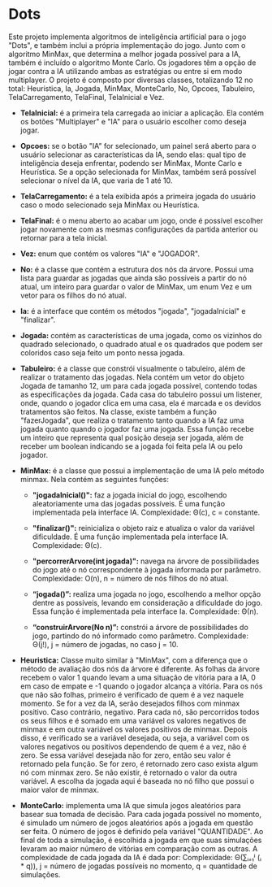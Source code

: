 # Dots

Este projeto implementa algoritmos de inteligência artificial para o jogo "Dots", e também inclui a própria implementação do jogo. Junto com o algoritmo MinMax, que determina a melhor jogada possível para a IA, também é incluído o algoritmo Monte Carlo. Os jogadores têm a opção de jogar contra a IA utilizando ambas as estratégias ou entre si em modo multiplayer. O projeto é composto por diversas classes, totalizando 12 no total: Heuristica, Ia, Jogada, MinMax, MonteCarlo, No, Opcoes, Tabuleiro, TelaCarregamento, TelaFinal, TelaInicial e Vez.

- **TelaInicial:** é a primeira tela carregada ao iniciar a aplicação. Ela contém os botões "Multiplayer" e "IA" para o usuário escolher como deseja jogar.

- **Opcoes:** se o botão "IA" for selecionado, um painel será aberto para o usuário selecionar as características da IA, sendo elas: qual tipo de inteligência deseja enfrentar, podendo ser MinMax, Monte Carlo e Heurística. Se a opção selecionada for MinMax, também será possível selecionar o nível da IA, que varia de 1 até 10.

- **TelaCarregamento:** é a tela exibida após a primeira jogada do usuário caso o modo selecionado seja MinMax ou Heurística.

- **TelaFinal:** é o menu aberto ao acabar um jogo, onde é possível escolher jogar novamente com as mesmas configurações da partida anterior ou retornar para a tela inicial.

- **Vez:** enum que contém os valores "IA" e "JOGADOR".

- **No:** é a classe que contém a estrutura dos nós da árvore. Possui uma lista para guardar as jogadas que ainda são possíveis a partir do nó atual, um inteiro para guardar o valor de MinMax, um enum Vez e um vetor para os filhos do nó atual.

- **Ia:** é a interface que contém os métodos "jogada", "jogadaInicial" e "finalizar".

- **Jogada:** contém as características de uma jogada, como os vizinhos do quadrado selecionado, o quadrado atual e os quadrados que podem ser coloridos caso seja feito um ponto nessa jogada.

- **Tabuleiro:** é a classe que constrói visualmente o tabuleiro, além de realizar o tratamento das jogadas. Nela contém um vetor do objeto Jogada de tamanho 12, um para cada jogada possível, contendo todas as especificações da jogada. Cada casa do tabuleiro possui um listener, onde, quando o jogador clica em uma casa, ela é marcada e os devidos tratamentos são feitos. Na classe, existe também a função "fazerJogada", que realiza o tratamento tanto quando a IA faz uma jogada quanto quando o jogador faz uma jogada. Essa função recebe um inteiro que representa qual posição deseja ser jogada, além de receber um boolean indicando se a jogada foi feita pela IA ou pelo jogador.

- **MinMax:** é a classe que possui a implementação de uma IA pelo método minmax. Nela contém as seguintes funções:

  - **"jogadaInicial()":** faz a jogada inicial do jogo, escolhendo aleatoriamente uma das jogadas possíveis. É uma função implementada pela interface IA. Complexidade: Θ(c), c = constante.

  - **"finalizar()":** reinicializa o objeto raiz e atualiza o valor da variável dificuldade. É uma função implementada pela interface IA. Complexidade: Θ(c).

  - **"percorrerArvore(int jogada)":** navega na árvore de possibilidades do jogo até o nó correspondente à jogada informada por parâmetro. Complexidade: O(n), n = número de nós filhos do nó atual.

  - **“jogada()”:** realiza uma jogada no jogo, escolhendo a melhor opção dentre as possíveis, levando em consideração a dificuldade do jogo. Essa função é implementada pela interface Ia. Complexidade: Θ(n).

  - **“construirArvore(No n)”:** constrói a árvore de possibilidades do jogo, partindo do nó informado como parâmetro. Complexidade: Θ(j!), j = número de jogadas, no caso j = 10.

- **Heuristica:** Classe muito similar à "MinMax", com a diferença que o método de avaliação dos nós da árvore é diferente. As folhas da árvore recebem o valor 1 quando levam a uma situação de vitória para a IA, 0 em caso de empate e -1 quando o jogador alcança a vitória. Para os nós que não são folhas, primeiro é verificado de quem é a vez naquele momento. Se for a vez da IA, serão desejados filhos com minmax positivo. Caso contrário, negativo. Para cada nó, são percorridos todos os seus filhos e é somado em uma variável os valores negativos de minmax e em outra variável os valores positivos de minmax. Depois disso, é verificado se a variável desejada, ou seja, a variável com os valores negativos ou positivos dependendo de quem é a vez, não é zero. Se essa variável desejada não for zero, então seu valor é retornado pela função. Se for zero, é retornado zero caso exista algum nó com minmax zero. Se não existir, é retornado o valor da outra variável. A escolha da jogada aqui é baseada no nó filho que possui o maior valor de minmax.

- **MonteCarlo:** implementa uma IA que simula jogos aleatórios para basear sua tomada de decisão. Para cada jogada possível no momento, é simulado um número de jogos aleatórios após a jogada em questão ser feita. O número de jogos é definido pela variável "QUANTIDADE". Ao final de toda a simulação, é escolhida a jogada em que suas simulações levaram ao maior número de vitórias em comparação com as outras. A complexidade de cada jogada da IA é dada por: Complexidade: Θ(∑ᵢ₌₁ʲ (ᵢ * q)), j = número de jogadas possíveis no momento, q = quantidade de simulações.
